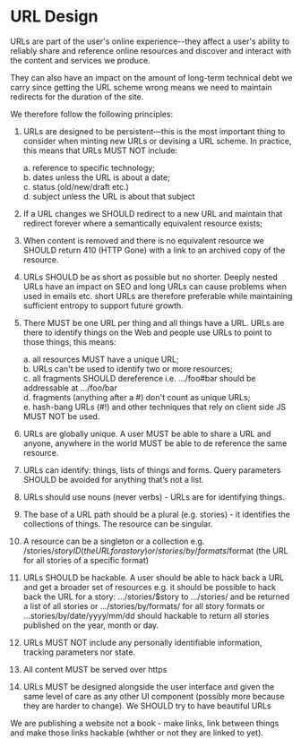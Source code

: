 # URL Design

URLs are part of the user's online experience--they affect a user's ability to reliably share and reference online resources and discover and interact with the content and services we produce. 

They can also have an impact on the amount of long-term technical debt we carry since getting the URL scheme wrong means we need to maintain redirects for the duration of the site.

We therefore follow the following principles:

1. URLs are designed to be persistent—this is the most important thing to consider when minting new URLs or devising a URL scheme. In practice, this means that URLs MUST NOT include:

    a. reference to specific technology; <br/>
    b. dates unless the URL is about a date; <br/>
    c. status (old/new/draft etc.) <br/>
    d. subject unless the URL is about that subject

2. If a URL changes we SHOULD redirect to a new URL and maintain that redirect forever where a semantically equivalent resource exists;

3. When content is removed and there is no equivalent resource we SHOULD return 410 (HTTP Gone) with a link to an archived copy of the resource.

4. URLs SHOULD be as short as possible but no shorter. Deeply nested URLs have an impact on SEO and long URLs can cause problems when used in emails etc. short URLs are therefore preferable while maintaining sufficient entropy to support future growth.

5. There MUST be one URL per thing and all things have a URL. URLs are there to identify things on the Web and people use URLs to point to those things, this means:

    a. all resources MUST have a unique URL; <br/>
    b. URLs can't be used to identify two or more resources; <br/>
    c. all fragments SHOULD dereference i.e. .../foo#bar should be addressable at .../foo/bar <br/>
    d. fragments (anything after a #) don't count as unique URLs; <br/>
    e. hash-bang URLs (#!) and other techniques that rely on client side JS MUST NOT be used.

6. URLs are globally unique. A user MUST be able to share a URL and anyone, anywhere in the world MUST be able to de reference the same resource.

7. URLs can identify: things, lists of things and forms. Query parameters SHOULD be avoided for anything that’s not a list. 

8. URLs should use nouns (never verbs) - URLs are for identifying things.

9. The base of a URL path should be a plural (e.g. stories) - it identifies the collections of things. The resource can be singular.

10. A resource can be a singleton or a collection e.g. /stories/$storyID (the URL for a story) or /stories/by/formats/$format (the URL for all stories of a specific format)

11. URLs SHOULD be hackable. A user should be able to hack back a URL and get a broader set of resources e.g. it should be possible to hack back the URL for a story: .../stories/$story to .../stories/ and be returned a list of all stories or .../stories/by/formats/ for all story formats or ...stories/by/date/yyyy/mm/dd should hackable to return all stories published on the year, month or day.

12. URLs MUST NOT include any personally identifiable information, tracking parameters nor state.

13. All content MUST be served over https

14. URLs MUST be designed alongside the user interface and given the same level of care as any other UI component (possibly more because they are harder to change). We SHOULD try to have beautiful URLs

We are publishing a website not a book - make links, link between things and make those links hackable (whther or not they are linked to yet).
